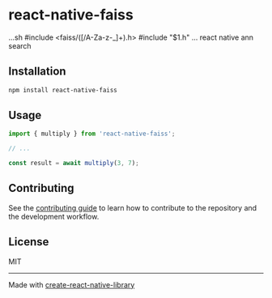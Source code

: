 # react-native-faiss
...sh
#include <faiss\/([\/A-Za-z-_]+).h>
#include "$1.h"
...
react native ann search

## Installation

```sh
npm install react-native-faiss
```

## Usage

```js
import { multiply } from 'react-native-faiss';

// ...

const result = await multiply(3, 7);
```

## Contributing

See the [contributing guide](CONTRIBUTING.md) to learn how to contribute to the repository and the development workflow.

## License

MIT

---

Made with [create-react-native-library](https://github.com/callstack/react-native-builder-bob)
